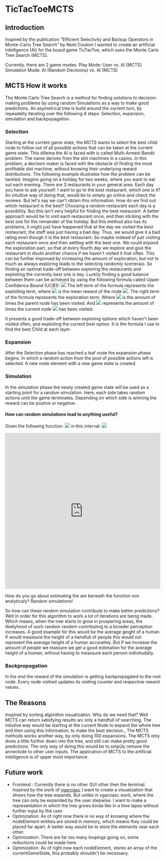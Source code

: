 # TicTacToeMCTS
## Introduction
Inspired by the publication "Efficient Selectivity and Backup Operators in Monte-Carlo Tree Search" by Rémi Coulom I wanted to create an artificial intelligence (AI) for the board game TicTacToe, which uses the Monte Carlo Tree Search (MCTS).

Currently, there are 2 game modes: 
Play Mode: User vs. AI (MCTS)
Simulation Mode: AI (Random Decisions) vs. AI (MCTS)

## MCTS How it works
The Monte Carlo Tree Search is a method for finding solutions to decision-making problems by using random Simulations as a way to make good predictions. An asymetrical tree is build around the current turn, by repeadetly iterating over the following 4 steps: Selection, expansion, simulation and backpopagation.  

### Selection
Starting at the current game state, the MCTS wants to select the best child node to follow out of all possible actions that can be taken at the current game state. This dillema the AI is faced with is called Multi-Armed-Bandit problem. The name derives from the slot machines in a casino. In this problem, a decision maker is faced with the obstacle of finding the most profitable slot machine, without knowing their underlying reward distributions. The following example illustrates how the problem can be tackled.
Imagine going on a holiday for two weeks, where you want to eat out each evening. There are 3 restaurants in your general area. Each day you have to ask yourself: I want to go to the best restaurant, which one is it? An intuitive way of doing that, would be to simply go online and check the reviews. But let's say we can't obtain this information. How do we find out which restaurant is the best? Choosing a random restaurant each day is a possibility. But this isn't very helpful for finding the best restaurant. A better approach would be to visit each restaurant once, and then sticking with the best one for the remainder of the holiday. But this method also has its problems, it might just have happened that at the day we visited the best restaurant, the staff was just having a bad day. Thus, we would give it a bad rating even though it is the best restaurant. So maybe instead of just visiting each restaurant once and then settling with the best one. We could expand the exploration part, so that at every fourth day we explore and give the restaurant in doubt another chance if we haven't visited it that often. This can be further improved by increasing the amount of exploration, but not to much as always exploring leads to the selecting randomly sceneraio. So finding an optimal trade-off between exploring the restaurants and exploiting the currently best one is key. Luckily finding a good balance between them can be achieved by using the following formula called Upper Confidence Bound (UCB1): 
<img src="https://latex.codecogs.com/svg.image?\text{UCB1}=\overline{X}_{j}&space;&plus;&space;\sqrt{\frac{2\ln(n)}{n_{j}}}">
The left term of the formula represents the exploiting term, where <img src="https://latex.codecogs.com/svg.image?\overline{X}_{j}"> is the mean reward of the node <img src="https://latex.codecogs.com/svg.image?j">. The right term of the formula represents the exploration term. Where <img src="https://latex.codecogs.com/svg.image?n&space;"> is the amount of times the parent node has been visited. And <img src="https://latex.codecogs.com/svg.image?n_{j}"> represents the amount of times the current node <img src="https://latex.codecogs.com/svg.image?j"> has been visited.

It presents a good trade-off between exploring options which haven't been visited often, and exploiting the current best option. It is the formula I use to find the best Child at each layer.

### Expansion
After the Selection phase has reached a leaf node the expansion phase begins. In which a random action from the pool of possible actions left is selected. A new node element with a  new game state is created.
### Simulation
In the simulation phase the newly created game state will be used as a starting point for a random simulation. Here, each side takes random actions until the game terminates. Depending on which side is winning the reward can be positve or negative. 

#### How can random simulations lead to anything useful?  

Given the following function: <img src="https://latex.codecogs.com/svg.image?f(x)=x^2
"> in this interval: <img src="https://latex.codecogs.com/svg.image?x\in&space;[0,1]">
<iframe src="https://www.desmos.com/calculator/obsa5w7dsh?embed" width="500" height="500" style="border: 1px solid #ccc" frameborder=0></iframe>

How do you go about estimating the are beneath the function non analyticaly?
Random simulations!


So how can these random simulation contribute to make better predictions? Well in order for this algorithm to work a lot of iterations are being made. Which means, when the tree starts to grow in prospering areas, the likeliyhood of such random random contributing to a broader perception increases. A good example for this would be the average geight of a human. If would meassure the height of a handfull of people this would not represent the average height of a human accuratley. But if we increase the amount of people we massure we get a good estimation for the average height of a human, without having to meassure each person indivitudally.

### Backpropagation
In the end the reward of the simulation is getting backpropagated to the root node. Every node visitied updates its visiting counter and respective reward values.

## The Reasons
Inspired by sorting algorithm visualization.
Why do we need that? Well MCTS can return satisfying results wv only a handfull of searching. The intiutive way would be starting at the current Node to expand the whole tree and then using this information, to make the best decision., The MCTS methods works another way, by only doing 100 expansions. The MCTS only dives a little further down into the tree, and still can make pretty good predictions. The only way of doing this would be to smpüly remove the annectode to other user inputs. The application of MCTS to the artificial intelligence is of upper most importance.

## Future work
- Frontend :    Currently there is no other GUI other then the terminal. Inspired by the work of [vgarciasc](https://github.com/vgarciasc/mcts-viz) I want to create a visualization that shows how the tree expands. But unlike in vgarciasc work, where the tree can only be expanded by the user stepwise.  I want to make a representation in which the tree grows kinda like in a time lapse without further input by the user. 
- Optimization: As of right now there is no way of knowing where the nodeElement entities are stored in memory, which means they could be placed far apart. A better way would be to store the elements near each other.
- Optimization: There are far too many loopings going on, some reductions could be made here. 
- Optimization: As of right now each nodeElement, stores an array of the currentGameState, this probably shouldn't be necessary.
